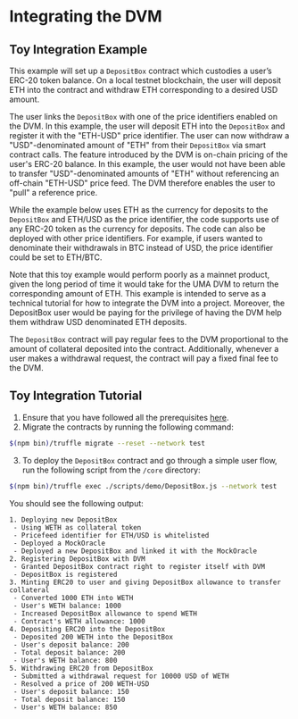 # Integrating the DVM

## Toy Integration Example

This example will set up a `DepositBox` contract which custodies a user’s ERC-20 token balance.
On a local testnet blockchain, the user will deposit ETH into the contract and withdraw ETH corresponding to a desired USD amount.

The user links the `DepositBox` with one of the price identifiers enabled on the DVM.
In this example, the user will deposit ETH into the `DepositBox` and register it with the "ETH-USD" price identifier.
The user can now withdraw a "USD"-denominated amount of "ETH" from their `DepositBox` via smart contract calls.
The feature introduced by the DVM is on-chain pricing of the user's ERC-20 balance.
In this example, the user would not have been able to transfer "USD"-denominated amounts of "ETH" without referencing an off-chain "ETH-USD" price feed.
The DVM therefore enables the user to "pull" a reference price.

While the example below uses ETH as the currency for deposits to the `DepositBox` and ETH/USD as the price identifier, the code supports use of any ERC-20 token as the currency for deposits.
The code can also be deployed with other price identifiers.
For example, if users wanted to denominate their withdrawals in BTC instead of USD, the price identifier could be set to ETH/BTC.

Note that this toy example would perform poorly as a mainnet product, given the long period of time it would take for the UMA DVM to return the corresponding amount of ETH.
This example is intended to serve as a technical tutorial for how to integrate the DVM into a project.
Moreover, the DepositBox user would be paying for the privilege of having the DVM help them withdraw USD denominated ETH deposits.

The `DepositBox` contract will pay regular fees to the DVM proportional to the amount of collateral deposited into the contract. Additionally, whenever a user makes a withdrawal request, the contract will pay a fixed final fee to the DVM.

<!-- TODO: Add link
Details on these two fees are available [here](../economic_architecture.md).
-->

## Toy Integration Tutorial

1. Ensure that you have followed all the prerequisites [here](../../synthetic_tokens/prerequisites.md).
2. Migrate the contracts by running the following command:

```bash
$(npm bin)/truffle migrate --reset --network test
```

3. To deploy the `DepositBox` contract and go through a simple user flow, run the following script from the `/core` directory:

```bash
$(npm bin)/truffle exec ./scripts/demo/DepositBox.js --network test
```

You should see the following output:

```
1. Deploying new DepositBox
 - Using WETH as collateral token
 - Pricefeed identifier for ETH/USD is whitelisted
 - Deployed a MockOracle
 - Deployed a new DepositBox and linked it with the MockOracle
2. Registering DepositBox with DVM
 - Granted DepositBox contract right to register itself with DVM
 - DepositBox is registered
3. Minting ERC20 to user and giving DepositBox allowance to transfer collateral
 - Converted 1000 ETH into WETH
 - User's WETH balance: 1000
 - Increased DepositBox allowance to spend WETH
 - Contract's WETH allowance: 1000
4. Depositing ERC20 into the DepositBox
 - Deposited 200 WETH into the DepositBox
 - User's deposit balance: 200
 - Total deposit balance: 200
 - User's WETH balance: 800
5. Withdrawing ERC20 from DepositBox
 - Submitted a withdrawal request for 10000 USD of WETH
 - Resolved a price of 200 WETH-USD
 - User's deposit balance: 150
 - Total deposit balance: 150
 - User's WETH balance: 850
```
